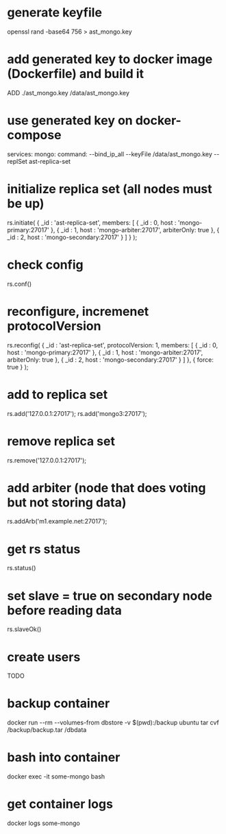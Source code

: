 # generate keyfile
openssl rand -base64 756 > ast_mongo.key

# add generated key to docker image (Dockerfile) and build it
ADD ./ast_mongo.key /data/ast_mongo.key

# use generated key on docker-compose
services:
  mongo:
    command: --bind_ip_all --keyFile /data/ast_mongo.key --replSet ast-replica-set

# initialize replica set (all nodes must be up)
rs.initiate(
  {
    _id : 'ast-replica-set',
    members: [
      { _id : 0, host : 'mongo-primary:27017' },
      { _id : 1, host : 'mongo-arbiter:27017', arbiterOnly: true },
      { _id : 2, host : 'mongo-secondary:27017' }
    ]
  }
);

# check config
rs.conf()

# reconfigure, incremenet protocolVersion
rs.reconfig(
  {
    _id : 'ast-replica-set',
    protocolVersion: 1,
    members: [
      { _id : 0, host : 'mongo-primary:27017' },
      { _id : 1, host : 'mongo-arbiter:27017', arbiterOnly: true },
      { _id : 2, host : 'mongo-secondary:27017' }
    ]
  },
  { force: true }
);

# add to replica set
rs.add('127.0.0.1:27017');
rs.add('mongo3:27017');

# remove replica set
rs.remove('127.0.0.1:27017');

# add arbiter (node that does voting but not storing data)
rs.addArb('m1.example.net:27017');

# get rs status
rs.status()

# set slave = true on secondary node before reading data
rs.slaveOk()

# create users
TODO

# backup container
docker run --rm --volumes-from dbstore -v $(pwd):/backup ubuntu tar cvf /backup/backup.tar /dbdata

# bash into container
docker exec -it some-mongo bash

# get container logs
docker logs some-mongo
